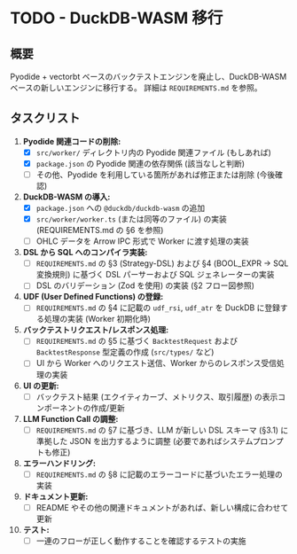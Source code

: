 # TODO - DuckDB-WASM 移行

## 概要

Pyodide + vectorbt ベースのバックテストエンジンを廃止し、DuckDB-WASM ベースの新しいエンジンに移行する。
詳細は `REQUIREMENTS.md` を参照。

## タスクリスト

1.  **Pyodide 関連コードの削除:**
    - [x] `src/worker/` ディレクトリ内の Pyodide 関連ファイル (もしあれば)
    - [x] `package.json` の Pyodide 関連の依存関係 (該当なしと判断)
    - [ ] その他、Pyodide を利用している箇所があれば修正または削除 (今後確認)
2.  **DuckDB-WASM の導入:**
    - [x] `package.json` への `@duckdb/duckdb-wasm` の追加
    - [x] `src/worker/worker.ts` (または同等のファイル) の実装 (REQUIREMENTS.md の §6 を参照)
    - [ ] OHLC データを Arrow IPC 形式で Worker に渡す処理の実装
3.  **DSL から SQL へのコンパイラ実装:**
    - [ ] `REQUIREMENTS.md` の §3 (Strategy-DSL) および §4 (BOOL_EXPR → SQL 変換規則) に基づく DSL パーサーおよび SQL ジェネレーターの実装
    - [ ] DSL のバリデーション (Zod を使用) の実装 (§2 フロー図参照)
4.  **UDF (User Defined Functions) の登録:**
    - [ ] `REQUIREMENTS.md` の §4 に記載の `udf_rsi`, `udf_atr` を DuckDB に登録する処理の実装 (Worker 初期化時)
5.  **バックテストリクエスト/レスポンス処理:**
    - [ ] `REQUIREMENTS.md` の §5 に基づく `BacktestRequest` および `BacktestResponse` 型定義の作成 (`src/types/` など)
    - [ ] UI から Worker へのリクエスト送信、Worker からのレスポンス受信処理の実装
6.  **UI の更新:**
    - [ ] バックテスト結果 (エクイティカーブ、メトリクス、取引履歴) の表示コンポーネントの作成/更新
7.  **LLM Function Call の調整:**
    - [ ] `REQUIREMENTS.md` の §7 に基づき、LLM が新しい DSL スキーマ (§3.1) に準拠した JSON を出力するように調整 (必要であればシステムプロンプトも修正)
8.  **エラーハンドリング:**
    - [ ] `REQUIREMENTS.md` の §8 に記載のエラーコードに基づいたエラー処理の実装
9.  **ドキュメント更新:**
    - [ ] README やその他の関連ドキュメントがあれば、新しい構成に合わせて更新
10. **テスト:**
    - [ ] 一連のフローが正しく動作することを確認するテストの実施
